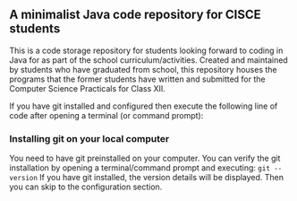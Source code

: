 ## A minimalist Java code repository for CISCE students
This is a code storage repository for students looking forward to coding in Java for as part of the school curriculum/activities. Created and maintained by students who have graduated from school, this repository houses the programs that the former students have written and submitted for the Computer Science Practicals for Class XII.

If you have git installed and configured then execute the following line of code after opening a terminal (or command prompt):

### Installing git on your local computer
You need to have git preinstalled on your computer. You can verify the git installation by opening a terminal/command prompt and executing: 
`git --version`
If you have git installed, the version details will be displayed. Then you can skip to the configuration section.

